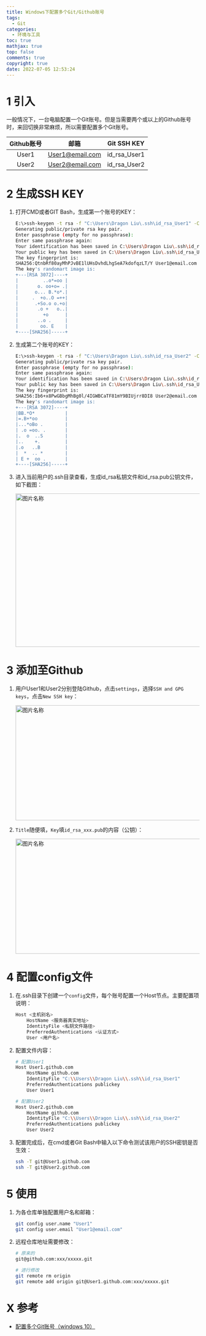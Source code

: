 ```yaml
---
title: Windows下配置多个Git/Github账号
tags:
  - Git
categories:
  - 环境与工具
toc: true
mathjax: true
top: false
comments: true
copyright: true
date: 2022-07-05 12:53:24
---
```


# 1 引入

一般情况下，一台电脑配置一个Git账号。但是当需要两个或以上的Github账号时，来回切换非常麻烦，所以需要配置多个Git账号。

| Github账号 |      邮箱       | Git SSH KEY  |
| :--------: | :-------------: | :----------: |
|   User1    | User1@email.com | id_rsa_User1 |
|   User2    | User2@email.com | id_rsa_User2 |

# 2 生成SSH KEY

1. 打开CMD或者GIT Bash，生成第一个账号的KEY：

   ```sh
   E:\>ssh-keygen -t rsa -f "C:\Users\Dragon Liu\.ssh\id_rsa_User1" -C "User1@email.com"
   Generating public/private rsa key pair.
   Enter passphrase (empty for no passphrase):
   Enter same passphrase again:
   Your identification has been saved in C:\Users\Dragon Liu\.ssh\id_rsa_User1.
   Your public key has been saved in C:\Users\Dragon Liu\.ssh\id_rsa_User1.pub.
   The key fingerprint is:
   SHA256:QtnbRf80ayMhPJvBE1lUHsDvhdLhgSeA7kdofqzLT/Y User1@email.com
   The key's randomart image is:
   +---[RSA 3072]----+
   |         ..o*=oo |
   |       o. oo+o= .|
   |      o... B.*o*.|
   |     .  +o..O =++|
   |      .+So.o o.+o|
   |       .o +   o..|
   |         +o      |
   |       ..o .     |
   |        oo. E    |
   +----[SHA256]-----+
   ```

2. 生成第二个账号的KEY：

   ```sh
   E:\>ssh-keygen -t rsa -f "C:\Users\Dragon Liu\.ssh\id_rsa_User2" -C "User2@email.com"
   Generating public/private rsa key pair.
   Enter passphrase (empty for no passphrase):
   Enter same passphrase again:
   Your identification has been saved in C:\Users\Dragon Liu\.ssh\id_rsa_User2.
   Your public key has been saved in C:\Users\Dragon Liu\.ssh\id_rsa_User2.pub.
   The key fingerprint is:
   SHA256:Ib6+x8PwGBbgMhBg0l/4IGWBCaTF81mY9BIUjrr8DI8 User2@email.com
   The key's randomart image is:
   +---[RSA 3072]----+
   |BB.*O*           |
   |=.B+*oo          |
   |...*oBo .        |
   | .o =oo. .       |
   |.  o  ..S        |
   |..    +.         |
   |.o   ..B         |
   |  *  .. *        |
   | E +  oo .       |
   +----[SHA256]-----+
   ```

3. 进入当前用户的.ssh目录查看，生成id_rsa私钥文件和id_rsa.pub公钥文件，如下截图：

   <img src="https://s2.loli.net/2022/07/05/5Qoa8DRf41pGL2A.png" width = "600" height = "400" alt="图片名称" align=center id=207 />

# 3 添加至Github

1. 用户User1和User2分别登陆Github，点击`settings`，选择`SSH and GPG keys`，点击`New SSH key`：

   <img src="https://s2.loli.net/2022/07/05/bCyVkL3mYHnGteK.png" width = "700" height = "300" alt="图片名称" align=center id=208 />

2. `Title`随便填，`Key`填`id_rsa_xxx.pub`的内容（公钥）：

   <img src="https://s2.loli.net/2022/07/05/1N5dJFMWxTKG3pE.png" width = "600" height = "300" alt="图片名称" align=center id=209 />

# 4 配置config文件

1. 在.ssh目录下创建一个`config`文件，每个账号配置一个Host节点。主要配置项说明：

   ```sh
   Host <主机别名>
       HostName <服务器真实地址>
       IdentityFile <私钥文件路径>
       PreferredAuthentications <认证方式>
       User <用户名>
   ```

2. 配置文件内容：

   ```sh
   # 配置User1
   Host User1.github.com
       HostName github.com
       IdentityFile "C:\\Users\\Dragon Liu\\.ssh\\id_rsa_User1"
       PreferredAuthentications publickey
       User User1
   
   # 配置User2
   Host User2.github.com
       HostName github.com
       IdentityFile "C:\\Users\\Dragon Liu\\.ssh\\id_rsa_User2"
       PreferredAuthentications publickey
       User User2
   ```

3. 配置完成后，在cmd或者Git Bash中输入以下命令测试该用户的SSH密钥是否生效：

   ```sh
   ssh -T git@User1.github.com
   ssh -T git@User2.github.com
   ```

# 5 使用

1. 为各仓库单独配置用户名和邮箱：

   ```sh
   git config user.name "User1"
   git config user.email "User1@email.com"
   ```

2. 远程仓库地址需要修改：

   ```sh
   # 原来的
   git@github.com:xxx/xxxxx.git
   
   # 进行修改
   git remote rm origin
   git remote add origin git@User1.github.com:xxx/xxxxx.git
   ```

# X 参考

* [配置多个Git账号（windows 10）](https://blog.csdn.net/q13554515812/article/details/83506172)
